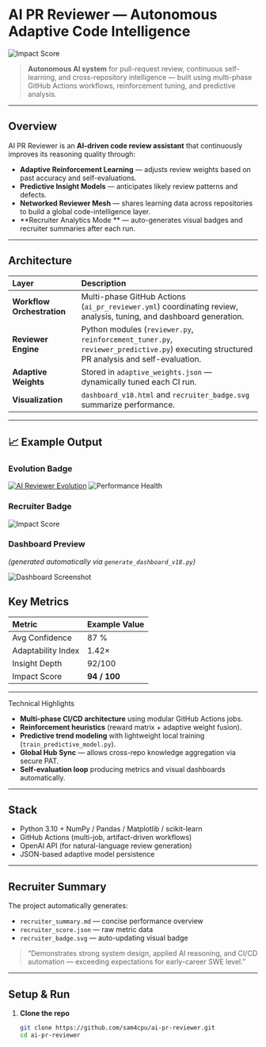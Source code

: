 # AI PR Reviewer — Autonomous Adaptive Code Intelligence

![Impact Score](https://github.com/sam4cpu/ai-pr-reviewer/blob/main/recruiter_badge.svg)

> **Autonomous AI system** for pull-request review, continuous self-learning, and cross-repository intelligence — built using multi-phase GitHub Actions workflows, reinforcement tuning, and predictive analysis.

---

## Overview

AI PR Reviewer is an **AI-driven code review assistant** that continuously improves its reasoning quality through:
- **Adaptive Reinforcement Learning** — adjusts review weights based on past accuracy and self-evaluations.  
- **Predictive Insight Models** — anticipates likely review patterns and defects.  
- **Networked Reviewer Mesh** — shares learning data across repositories to build a global code-intelligence layer.  
- **Recruiter Analytics Mode ** — auto-generates visual badges and recruiter summaries after each run.

---

## Architecture

| Layer | Description |
|:------|:-------------|
| **Workflow Orchestration** | Multi-phase GitHub Actions (`ai_pr_reviewer.yml`) coordinating review, analysis, tuning, and dashboard generation. |
| **Reviewer Engine** | Python modules (`reviewer.py`, `reinforcement_tuner.py`, `reviewer_predictive.py`) executing structured PR analysis and self-evaluation. |
| **Adaptive Weights** | Stored in `adaptive_weights.json` — dynamically tuned each CI run. |
| **Visualization** | `dashboard_v18.html` and `recruiter_badge.svg` summarize performance. |

---

## 📈 Example Output

### Evolution Badge
[![AI Reviewer Evolution](assets/evolution_badge.svg)](https://github.com/sam4cpu/ai-pr-reviewer/actions)
![Performance Health](assets/performance_badge.svg)

### Recruiter Badge  
![Impact Score](recruiter_badge.svg)

### Dashboard Preview  
*(generated automatically via `generate_dashboard_v18.py`)*  

![Dashboard Screenshot](.github/assets/dashboard_preview.png)

## Key Metrics

| Metric | Example Value |
|:--------|:---------------|
| Avg Confidence | 87 % |
| Adaptability Index | 1.42× |
| Insight Depth | 92/100 |
| Impact Score | **94 / 100** |

---

Technical Highlights
- **Multi-phase CI/CD architecture** using modular GitHub Actions jobs.  
- **Reinforcement heuristics** (reward matrix + adaptive weight fusion).  
- **Predictive trend modeling** with lightweight local training (`train_predictive_model.py`).  
- **Global Hub Sync** — allows cross-repo knowledge aggregation via secure PAT.  
- **Self-evaluation loop** producing metrics and visual dashboards automatically.

---

## Stack

- Python 3.10 + NumPy / Pandas / Matplotlib / scikit-learn  
- GitHub Actions (multi-job, artifact-driven workflows)  
- OpenAI API (for natural-language review generation)  
- JSON-based adaptive model persistence  

---

## Recruiter Summary

The project automatically generates:

- `recruiter_summary.md` — concise performance overview  
- `recruiter_score.json` — raw metric data  
- `recruiter_badge.svg` — auto-updating visual badge  

> “Demonstrates strong system design, applied AI reasoning, and CI/CD automation — exceeding expectations for early-career SWE level.”

---

## Setup & Run

1. **Clone the repo**  
   ```bash
   git clone https://github.com/sam4cpu/ai-pr-reviewer.git
   cd ai-pr-reviewer


